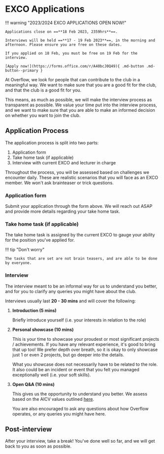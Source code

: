 # EXCO Applications

!!! warning "2023/2024 EXCO APPLICATIONS OPEN NOW!"

    Applications close on ==**18 Feb 2023, 2359hrs**==.

    Interviews will be held ==**17 - 19 Feb 2023**==, in the morning and afternoon. Please ensure you are free on these dates.
    
    If you applied on 18 Feb, you must be free on 19 Feb for the interview.

    [Apply now!](https://forms.office.com/r/A40bcJ0Q49){ .md-button .md-button--primary }

At Overflow, we look for people that can contribute to the club in a meaningful way. We want to make sure that you are a good fit for the club, and that the club is a good fit for you.

This means, as much as possible, we will make the interview process as transparent as possible. We value your time put into the interview process, and we want to make sure that you are able to make an informed decision on whether you want to join the club.

## Application Process

The application process is split into two parts:

1. Application form
2. Take home task (if applicable)
3. Interview with current EXCO and lecturer in charge

Throughout the process, you will be assessed based on challenges we encounter daily. These are realistic scenarios that you will face as an EXCO member. We won't ask brainteaser or trick questions.

### Application form

Submit your application through the form above. We will reach out ASAP and provide more details regarding your take home task.

### Take home task (if applicable)

The take home task is assigned by the current EXCO to gauge your ability for the position you've applied for.

!!! tip "Don't worry"

    The tasks that are set are not brain teasers, and are able to be done by everyone.

### Interview

The interview meant to be an informal way for us to understand you better, and for you to clarify any queries you might have about the club.

Interviews usually last **20 - 30 mins** and will cover the following:

1. **Introduction (5 mins)**
  
    Briefly introduce yourself (i.e. your interests in relation to the role)

2. **Personal showcase (10 mins)**

    This is your time to showcase your proudest or most significant projects / achievements. If you have any relevant experience, it's good to bring that up too! We prefer depth over breath, so it is okay to only showcase just 1 or even 2 projects, but go deeper into the details.

    What you showcase does not necessarily have to be related to the role. It also could be an incident or event that you felt you managed exceptionally well (i.e. your soft skills).

3. **Open Q&A (10 mins)**

    This gives us the opportunity to understand you better. We assess based on the AICV values outlined [here](https://open.gov.sg/careers/aicv).

    You are also encouraged to ask any questions about how Overflow operates, or any queries you might have here.

## Post-interview

After your interview, take a break! You've done well so far, and we will get back to you as soon as possible.

